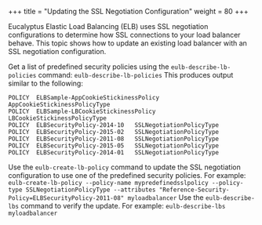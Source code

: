 +++
title = "Updating the SSL Negotiation Configuration"
weight = 80
+++

Eucalyptus Elastic Load Balancing (ELB) uses SSL negotiation configurations to determine how SSL connections to your load balancer behave. This topic shows how to update an existing load balancer with an SSL negotiation configuration. 

Get a list of predefined security policies using the `eulb-describe-lb-policies` command: `eulb-describe-lb-policies` This produces output similar to the following: 

    POLICY	ELBSample-AppCookieStickinessPolicy	AppCookieStickinessPolicyType
    POLICY	ELBSample-LBCookieStickinessPolicy	LBCookieStickinessPolicyType
    POLICY	ELBSecurityPolicy-2014-10	SSLNegotiationPolicyType
    POLICY	ELBSecurityPolicy-2015-02	SSLNegotiationPolicyType
    POLICY	ELBSecurityPolicy-2011-08	SSLNegotiationPolicyType
    POLICY	ELBSecurityPolicy-2015-05	SSLNegotiationPolicyType
    POLICY	ELBSecurityPolicy-2014-01	SSLNegotiationPolicyType

Use the `eulb-create-lb-policy` command to update the SSL negotiation configuration to use one of the predefined security policies. For example: `eulb-create-lb-policy --policy-name mypredefinedsslpolicy --policy-type SSLNegotiationPolicyType --attributes "Reference-Security-Policy=ELBSecurityPolicy-2011-08" myloadbalancer` Use the `eulb-describe-lbs` command to verify the update. For example: `eulb-describe-lbs myloadbalancer` 

